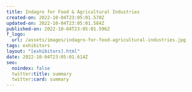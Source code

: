 ```yaml
---
title: Indagro for Food & Agricultural Industries
created-on: 2022-10-04T23:05:01.570Z
updated-on: 2022-10-04T23:05:01.584Z
published-on: 2022-10-04T23:05:01.596Z
f_logo:
  url: /assets/images/indagro-for-food-agricultural-industries.jpg
tags: exhibitors
layout: "[exhibitors].html"
date: 2022-10-04T23:05:01.614Z
seo:
  noindex: false
  twitter:title: summary
  twitter:card: summary
---
```

